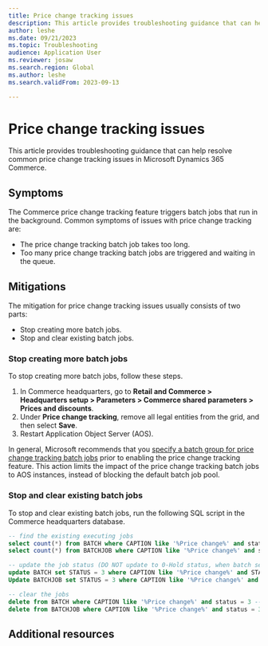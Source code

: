```yaml
---
title: Price change tracking issues
description: This article provides troubleshooting guidance that can help resolve common price change tracking issues in Microsoft Dynamics 365 Commerce.
author: leshe
ms.date: 09/21/2023
ms.topic: Troubleshooting
audience: Application User
ms.reviewer: josaw
ms.search.region: Global
ms.author: leshe
ms.search.validFrom: 2023-09-13

---
```



# Price change tracking issues

This article provides troubleshooting guidance that can help resolve common price change tracking issues in Microsoft Dynamics 365 Commerce.

## Symptoms

The Commerce price change tracking feature triggers batch jobs that run in the background. Common symptoms of issues with price change tracking are:

- The price change tracking batch job takes too long.
- Too many price change tracking batch jobs are triggered and waiting in the queue.

## Mitigations

The mitigation for price change tracking issues usually consists of two parts:

- Stop creating more batch jobs.
- Stop and clear existing batch jobs.

### Stop creating more batch jobs

To stop creating more batch jobs, follow these steps.

1. In Commerce headquarters, go to **Retail and Commerce \> Headquarters setup \> Parameters \> Commerce shared parameters \> Prices and discounts**.
1. Under **Price change tracking**, remove all legal entities from the grid, and then select **Save**.
1. Restart Application Object Server (AOS).

In general, Microsoft recommends that you [specify a batch group for price change tracking batch jobs](/dynamics365/commerce/troubleshoot/price-change-tracking#specify-batch-group-for-price-change-tracking-batch-jobs) prior to enabling the price change tracking feature. This action limits the impact of the price change tracking batch jobs to AOS instances, instead of blocking the default batch job pool.

### Stop and clear existing batch jobs 

To stop and clear existing batch jobs, run the following SQL script in the Commerce headquarters database.

```sql
-- find the existing executing jobs
select count(*) from BATCH where CAPTION like '%Price change%' and status = 2 --executing
select count(*) from BATCHJOB where CAPTION like '%Price change%' and status = 2 --executing

-- update the job status (DO NOT update to 0-Hold status, when batch service restarts they will be picked up again) 
update BATCH set STATUS = 3 where CAPTION like '%Price change%' and STATUS = 2 --set to error
Update BATCHJOB set STATUS = 3 where CAPTION like '%Price change%' and STATUS = 2 --set to error

-- clear the jobs
delete from BATCH where CAPTION like '%Price change%' and status = 3 --error
delete from BATCHJOB where CAPTION like '%Price change%' and status = 3 --error
```

## Additional resources

<!--[Price change tracking](../price-change-tracking.md)-->
